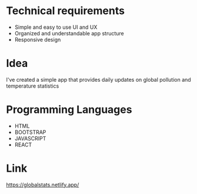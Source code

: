 # Technical requirements

- Simple and easy to use UI and UX
- Organized and understandable app structure
- Responsive design

# Idea

I've created a simple app that provides daily updates on global pollution and temperature statistics

# Programming Languages

- HTML
- BOOTSTRAP
- JAVASCRIPT
- REACT

# Link

https://globalstats.netlify.app/
